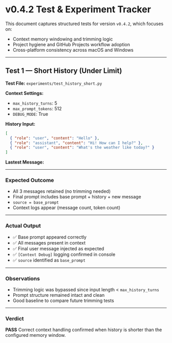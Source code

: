 # v0.4.2 Test & Experiment Tracker

This document captures structured tests for version `v0.4.2`, which focuses on:
- Context memory windowing and trimming logic
- Project hygiene and GitHub Projects workflow adoption
- Cross-platform consistency across macOS and Windows

---

## Test 1 — Short History (Under Limit)

**Test File:**
`experiments/test_history_short.py`

**Context Settings:**
- `max_history_turns`: 5
- `max_prompt_tokens`: 512
- `DEBUG_MODE`: True

**History Input:**
```json
[
  { "role": "user", "content": "Hello" },
  { "role": "assistant", "content": "Hi! How can I help?" },
  { "role": "user", "content": "What's the weather like today?" }
]
```

**Lastest Message:**

---

### Expected Outcome

- All 3 messages retained (no trimming needed)
- Final prompt includes base prompt + history + new message
- `source = base_prompt`
- Context logs appear (message count, token count)

---

### Actual Output

- ✅ Base prompt appeared correctly
- ✅ All messages present in context
- ✅ Final user message injected as expected
- ✅ `[Context Debug]` logging confirmed in console
- ✅ `source` identified as `base_prompt`

---

### Observations

- Trimming logic was bypassed since input length < `max_history_turns`
- Prompt structure remained intact and clean
- Good baseline to compare future trimming tests

---

### Verdict

**PASS**
Correct context handling confirmed when history is shorter than the configured memory window.
